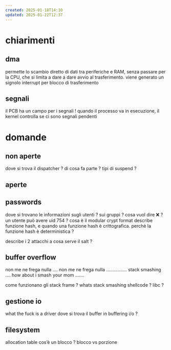 ```yaml
---
created: 2025-01-18T14:10
updated: 2025-01-22T12:37
---
```

# chiarimenti
## dma
permette lo scambio diretto di dati tra periferiche e RAM, senza passare per la CPU, che si limita a dare a dare avvio al trasferimento. viene generato un signolo interrupt per blocco di trasferimento
## segnali
il PCB ha un campo per i segnali ! quando il processo va in esecuzione, il kernel controlla se ci sono segnali pendenti


# domande
## non aperte
dove si trova il dispatcher ? di cosa fa parte ?
tipi di suspend ?
## aperte


## passwords
dove si trovano le informazioni sugli utenti ? sui gruppi ?
cosa vuol dire :x: ?
un utente può avere uid 754 ?
cosa è il modular crypt format
describe funzione hash, e quando una funzione hash è crittografica. perchè la funzione hash è deterministica ?

describe i 2 attacchi
a cosa serve il salt ?


## buffer overflow
non me ne frega nulla …. non me ne frega nulla ……………. stack smashing …. how about i smash your mom ……. 

come funzionano gli stack frame ?
whats stack smashing
shellcode ? libc ?

## gestione io
what the fuck is a driver
dove si trova il buffer in buffering i/o ? 

## filesystem
allocation table
cos’è un blocco ? blocco vs porzione